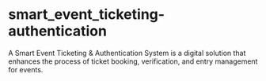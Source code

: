 # smart_event_ticketing-authentication
A Smart Event Ticketing &amp; Authentication System is a digital solution that enhances the process of ticket booking, verification, and entry management for events.
